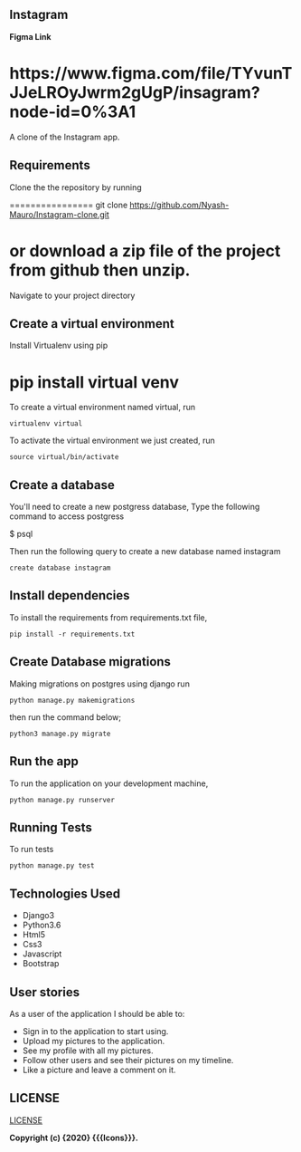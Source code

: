 ## Instagram


**Figma Link**

<h1>https://www.figma.com/file/TYvunTJJeLROyJwrm2gUgP/insagram?node-id=0%3A1</h1>

A clone of the Instagram app.

## Requirements
Clone the the repository by running

================
git clone https://github.com/Nyash-Mauro/Instagram-clone.git

or download a zip file of the project from github then unzip.
==============

Navigate to your project directory

## Create a virtual environment

Install Virtualenv using pip


pip install virtual venv
=============

To create a virtual environment named virtual, run

```
virtualenv virtual
```

To activate the virtual environment we just created,
run

```
source virtual/bin/activate
```

## Create a database

You'll need to create a new postgress database, Type the following command to access postgress

$ psql

Then run the following query to create a new database named instagram

```
create database instagram
```

## Install dependencies

To install the requirements from requirements.txt file,

```
pip install -r requirements.txt
```

## Create Database migrations

Making migrations on postgres using django
run

```
python manage.py makemigrations
```

then run the command below;

```
python3 manage.py migrate
```

## Run the app

To run the application on your development machine,

```
python manage.py runserver
```

## Running Tests

To run tests

```
python manage.py test
```

## Technologies Used

- Django3
- Python3.6
- Html5
- Css3
- Javascript
- Bootstrap

## User stories

As a user of the application I should be able to:

- Sign in to the application to start using.
- Upload my pictures to the application.
- See my profile with all my pictures.
- Follow other users and see their pictures on my timeline.
- Like a picture and leave a comment on it.

## LICENSE

[LICENSE](license)

**Copyright (c) {2020} {{{Icons}}}.**
